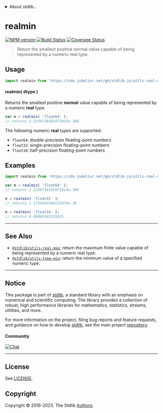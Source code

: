 <!--

@license Apache-2.0

Copyright (c) 2018 The Stdlib Authors.

Licensed under the Apache License, Version 2.0 (the "License");
you may not use this file except in compliance with the License.
You may obtain a copy of the License at

   http://www.apache.org/licenses/LICENSE-2.0

Unless required by applicable law or agreed to in writing, software
distributed under the License is distributed on an "AS IS" BASIS,
WITHOUT WARRANTIES OR CONDITIONS OF ANY KIND, either express or implied.
See the License for the specific language governing permissions and
limitations under the License.

-->


<details>
  <summary>
    About stdlib...
  </summary>
  <p>We believe in a future in which the web is a preferred environment for numerical computation. To help realize this future, we've built stdlib. stdlib is a standard library, with an emphasis on numerical and scientific computation, written in JavaScript (and C) for execution in browsers and in Node.js.</p>
  <p>The library is fully decomposable, being architected in such a way that you can swap out and mix and match APIs and functionality to cater to your exact preferences and use cases.</p>
  <p>When you use stdlib, you can be absolutely certain that you are using the most thorough, rigorous, well-written, studied, documented, tested, measured, and high-quality code out there.</p>
  <p>To join us in bringing numerical computing to the web, get started by checking us out on <a href="https://github.com/stdlib-js/stdlib">GitHub</a>, and please consider <a href="https://opencollective.com/stdlib">financially supporting stdlib</a>. We greatly appreciate your continued support!</p>
</details>

# realmin

[![NPM version][npm-image]][npm-url] [![Build Status][test-image]][test-url] [![Coverage Status][coverage-image]][coverage-url] <!-- [![dependencies][dependencies-image]][dependencies-url] -->

> Return the smallest positive normal value capable of being represented by a numeric real type.

<!-- Section to include introductory text. Make sure to keep an empty line after the intro `section` element and another before the `/section` close. -->

<section class="intro">

</section>

<!-- /.intro -->

<!-- Package usage documentation. -->



<section class="usage">

## Usage

```javascript
import realmin from 'https://cdn.jsdelivr.net/gh/stdlib-js/utils-real-min@v0.1.0-deno/mod.js';
```

#### realmin( dtype )

Returns the smallest positive **normal** value capable of being represented by a numeric **real** type.

```javascript
var m = realmin( 'float64' );
// returns 2.2250738585072014e-308
```

The following numeric **real** types are supported:

-   `float64`: double-precision floating-point numbers
-   `float32`: single-precision floating-point numbers
-   `float16`: half-precision floating-point numbers

</section>

<!-- /.usage -->

<!-- Package usage notes. Make sure to keep an empty line after the `section` element and another before the `/section` close. -->

<section class="notes">

</section>

<!-- /.notes -->

<!-- Package usage examples. -->

<section class="examples">

## Examples

<!-- eslint no-undef: "error" -->

```javascript
import realmin from 'https://cdn.jsdelivr.net/gh/stdlib-js/utils-real-min@v0.1.0-deno/mod.js';

var m = realmin( 'float64' );
// returns 2.2250738585072014e-308

m = realmin( 'float32' );
// returns 1.1754943508222875e-38

m = realmin( 'float16' );
// returns 0.00006103515625
```

</section>

<!-- /.examples -->

<!-- Section for describing a command-line interface. -->



<!-- Section to include cited references. If references are included, add a horizontal rule *before* the section. Make sure to keep an empty line after the `section` element and another before the `/section` close. -->

<section class="references">

</section>

<!-- /.references -->

<!-- Section for related `stdlib` packages. Do not manually edit this section, as it is automatically populated. -->

<section class="related">

* * *

## See Also

-   <span class="package-name">[`@stdlib/utils-real-max`][@stdlib/utils/real-max]</span><span class="delimiter">: </span><span class="description">return the maximum finite value capable of being represented by a numeric real type.</span>
-   <span class="package-name">[`@stdlib/utils-type-min`][@stdlib/utils/type-min]</span><span class="delimiter">: </span><span class="description">return the minimum value of a specified numeric type.</span>

</section>

<!-- /.related -->

<!-- Section for all links. Make sure to keep an empty line after the `section` element and another before the `/section` close. -->


<section class="main-repo" >

* * *

## Notice

This package is part of [stdlib][stdlib], a standard library with an emphasis on numerical and scientific computing. The library provides a collection of robust, high performance libraries for mathematics, statistics, streams, utilities, and more.

For more information on the project, filing bug reports and feature requests, and guidance on how to develop [stdlib][stdlib], see the main project [repository][stdlib].

#### Community

[![Chat][chat-image]][chat-url]

---

## License

See [LICENSE][stdlib-license].


## Copyright

Copyright &copy; 2016-2023. The Stdlib [Authors][stdlib-authors].

</section>

<!-- /.stdlib -->

<!-- Section for all links. Make sure to keep an empty line after the `section` element and another before the `/section` close. -->

<section class="links">

[npm-image]: http://img.shields.io/npm/v/@stdlib/utils-real-min.svg
[npm-url]: https://npmjs.org/package/@stdlib/utils-real-min

[test-image]: https://github.com/stdlib-js/utils-real-min/actions/workflows/test.yml/badge.svg?branch=v0.1.0
[test-url]: https://github.com/stdlib-js/utils-real-min/actions/workflows/test.yml?query=branch:v0.1.0

[coverage-image]: https://img.shields.io/codecov/c/github/stdlib-js/utils-real-min/main.svg
[coverage-url]: https://codecov.io/github/stdlib-js/utils-real-min?branch=main

<!--

[dependencies-image]: https://img.shields.io/david/stdlib-js/utils-real-min.svg
[dependencies-url]: https://david-dm.org/stdlib-js/utils-real-min/main

-->

[chat-image]: https://img.shields.io/gitter/room/stdlib-js/stdlib.svg
[chat-url]: https://app.gitter.im/#/room/#stdlib-js_stdlib:gitter.im

[stdlib]: https://github.com/stdlib-js/stdlib

[stdlib-authors]: https://github.com/stdlib-js/stdlib/graphs/contributors

[cli-section]: https://github.com/stdlib-js/utils-real-min#cli
[cli-url]: https://github.com/stdlib-js/utils-real-min/tree/cli
[@stdlib/utils-real-min]: https://github.com/stdlib-js/utils-real-min/tree/main

[umd]: https://github.com/umdjs/umd
[es-module]: https://developer.mozilla.org/en-US/docs/Web/JavaScript/Guide/Modules

[deno-url]: https://github.com/stdlib-js/utils-real-min/tree/deno
[umd-url]: https://github.com/stdlib-js/utils-real-min/tree/umd
[esm-url]: https://github.com/stdlib-js/utils-real-min/tree/esm
[branches-url]: https://github.com/stdlib-js/utils-real-min/blob/main/branches.md

[stdlib-license]: https://raw.githubusercontent.com/stdlib-js/utils-real-min/main/LICENSE

<!-- <related-links> -->

[@stdlib/utils/real-max]: https://github.com/stdlib-js/utils-real-max/tree/deno

[@stdlib/utils/type-min]: https://github.com/stdlib-js/utils-type-min/tree/deno

<!-- </related-links> -->

</section>

<!-- /.links -->
